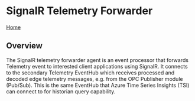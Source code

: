 # SignalR Telemetry Forwarder

[Home](readme.md)

## Overview

The SignalR telemetry forwarder agent is an event processor that forwards Telemetry event to interested client applications using SignalR.  It connects to the secondary Telemetry EventHub which receives processed and decoded edge telemetry messages, e.g. from the OPC Publisher module (Pub/Sub).   This is the same EventHub that Azure Time Series Insights (TSI) can connect to for historian query capability.
